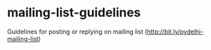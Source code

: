 # mailing-list-guidelines
Guidelines for posting or replying on mailing list (http://bit.ly/pydelhi-mailing-list)

